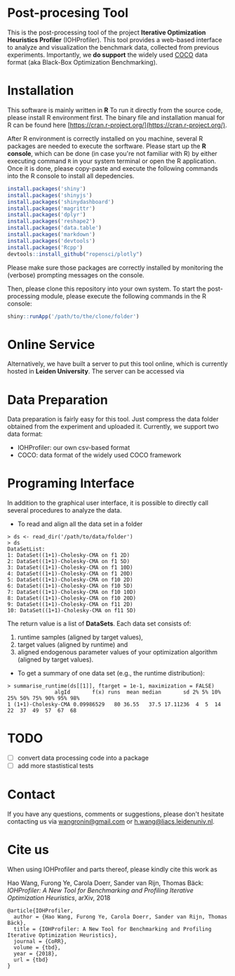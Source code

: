 # Post-procesing Tool

This is the post-processing tool of the project __Iterative Optimization Heuristics Profiler__ (IOHProfiler). This tool provides a web-based interface to analyze and visualization the benchmark data, collected from previous experiments. Importantly, we __do support__ the widely used [COCO](https://github.com/numbbo/coco) data format (aka Black-Box Optimization Benchmarking).

# Installation
This software is mainly written in __R__ To run it directly from the source code, please install R environment first. The binary file and installation manual for R can be found here [https://cran.r-project.org/](https://cran.r-project.org/).

After R environment is correctly installed on you machine, several R packages are needed to execute the sorftware. Please start up the __R console__, which can be done (in case you're not familiar with R) by either executing command `R` in your system terminal or open the R application. Once it is done, please copy-paste and execute the following commands into the R console to install all depedencies.
  
```r
install.packages('shiny')
install.packages('shinyjs')
install.packages('shinydashboard')
install.packages('magrittr')
install.packages('dplyr')
install.packages('reshape2')
install.packages('data.table')
install.packages('markdown')
install.packages('devtools')
install.packages('Rcpp')
devtools::install_github("ropensci/plotly")
```
Please make sure those packages are correctly installed by monitoring the (verbose) prompting messages on the console.

Then, please clone this repository into your own system. To start the post-processing module, please execute the following commands in the R console:
```r
shiny::runApp('/path/to/the/clone/folder')
```

# Online Service
Alternatively, we have built a server to put this tool online, which is currently hosted in __Leiden University__. The server can be accessed via


# Data Preparation
Data preparation is fairly easy for this tool. Just compress the data folder obtained from the experiment and uploaded it. Currently, we support two data format:
* IOHProfiler: our own csv-based format 
* COCO: data format of the widely used COCO framework

# Programing Interface
In addition to the graphical user interface, it is possible to directly call several procedures to analyze the data.

* To read and align all the data set in a folder
```console
> ds <- read_dir('/path/to/data/folder')
> ds
DataSetList:
1: DataSet((1+1)-Cholesky-CMA on f1 2D)
2: DataSet((1+1)-Cholesky-CMA on f1 5D)
3: DataSet((1+1)-Cholesky-CMA on f1 10D)
4: DataSet((1+1)-Cholesky-CMA on f1 20D)
5: DataSet((1+1)-Cholesky-CMA on f10 2D)
6: DataSet((1+1)-Cholesky-CMA on f10 5D)
7: DataSet((1+1)-Cholesky-CMA on f10 10D)
8: DataSet((1+1)-Cholesky-CMA on f10 20D)
9: DataSet((1+1)-Cholesky-CMA on f11 2D)
10: DataSet((1+1)-Cholesky-CMA on f11 5D)
```
The return value is a list of __DataSets__. Each data set consists of:

  1. runtime samples (aligned by target values), 
  2. target values (aligned by runtime) and 
  3. aligned endogenous parameter values of your optimization algorithm (aligned by target values).

* To get a summary of one data set (e.g., the runtime distribution):
```console
> summarise_runtime(ds[[1]], ftarget = 1e-1, maximization = FALSE)
               algId       f(x) runs  mean median       sd 2% 5% 10% 25% 50% 75% 90% 95% 98%
1 (1+1)-Cholesky-CMA 0.09986529   80 36.55   37.5 17.11236  4  5  14  22  37  49  57  67  68
```

# TODO
* [ ] convert data processing code into a package
* [ ] add more stastistical tests

# Contact
If you have any questions, comments or suggestions, please don't hesitate contacting us via <wangronin@gmail.com> or <h.wang@liacs.leidenuniv.nl>.  

# Cite us

When using IOHProfiler and parts thereof, please kindly cite this work as 

Hao Wang, Furong Ye, Carola Doerr, Sander van Rijn, Thomas Bäck: <i>IOHProfiler: A New Tool for Benchmarking and Profiling Iterative Optimization Heuristics</i>, arXiv, 2018

```
@article{IOHProfiler,
  author = {Hao Wang, Furong Ye, Carola Doerr, Sander van Rijn, Thomas Bäck},
  title = {IOHProfiler: A New Tool for Benchmarking and Profiling Iterative Optimization Heuristics},
  journal = {CoRR}, 
  volume = {tbd},  
  year = {2018}, 
  url = {tbd} 
} 
```





